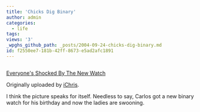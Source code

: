 ```yaml
---
title: 'Chicks Dig Binary'
author: admin
categories:
  - life
tags: 
views: '3'
_wpghs_github_path: _posts/2004-09-24-chicks-dig-binary.md
id: f2550ee7-181b-42ff-8673-e5ad2afc1891
---
```

<p><a href="http://www.flickr.com/photos/lemon/552100/" title="photo sharing"><img src="http://www.flickr.com/photos/552100_4737efe607_m.jpg" alt="" /></a></p>
<p><a href="http://www.flickr.com/photos/lemon/552100/">Everyone's Shocked By The New Watch</a></p>
<p>Originally uploaded by <a href="http://www.flickr.com/people/lemon/">iChris</a>.</p>
<p>I think the picture speaks for itself.  Needless to say, Carlos got a new binary watch for his birthday and now the ladies are swooning.</p>
